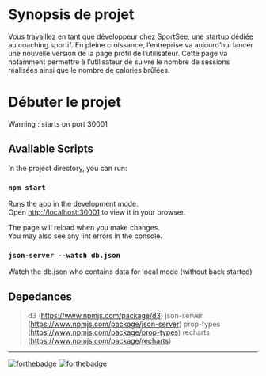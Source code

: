 # Synopsis de projet 
Vous travaillez en tant que développeur chez SportSee, une startup dédiée au coaching sportif. En pleine croissance, l’entreprise va aujourd’hui lancer une nouvelle version de la page profil de l’utilisateur. Cette page va notamment permettre à l’utilisateur de suivre le nombre de sessions réalisées ainsi que le nombre de calories brûlées.
# Débuter le projet

Warning : starts on port 30001

## Available Scripts

In the project directory, you can run:

### `npm start`

Runs the app in the development mode.\
Open [http://localhost:30001](http://localhost:30001) to view it in your browser.

The page will reload when you make changes.\
You may also see any lint errors in the console.

### `json-server --watch db.json`
Watch the db.json who contains data for local mode (without back started)


## Depedances 
> d3 (https://www.npmjs.com/package/d3)
> json-server (https://www.npmjs.com/package/json-server)
>  prop-types (https://www.npmjs.com/package/prop-types)
> recharts (https://www.npmjs.com/package/recharts)

---------------

[![forthebadge](https://forthebadge.com/images/badges/certified-elijah-wood.svg)](https://forthebadge.com) [![forthebadge](https://forthebadge.com/images/badges/made-with-javascript.svg)](https://forthebadge.com)